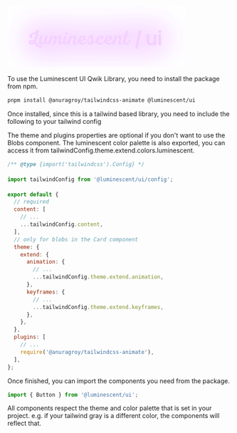 <img src="./branding.png" width="400">

To use the Luminescent UI Qwik Library, you need to install the package from npm.

```bash
pnpm install @anuragroy/tailwindcss-animate @luminescent/ui
```

Once installed, since this is a tailwind based library, you need to include the following to your tailwind config

The theme and plugins properties are optional if you don't want to use the Blobs component.
The luminescent color palette is also exported, you can access it from tailwindConfig.theme.extend.colors.luminescent.

```javascript
/** @type {import('tailwindcss').Config} */

import tailwindConfig from '@luminescent/ui/config';

export default {
  // required
  content: [
    // ...
    ...tailwindConfig.content,
  ],
  // only for blobs in the Card component
  theme: {
    extend: {
      animation: {
        // ...
        ...tailwindConfig.theme.extend.animation,
      },
      keyframes: {
        // ...
        ...tailwindConfig.theme.extend.keyframes,
      },
    },
  },
  plugins: [
    // ...
    require('@anuragroy/tailwindcss-animate'),
  ],
};
```

Once finished, you can import the components you need from the package.

```javascript
import { Button } from '@luminescent/ui';
```

All components respect the theme and color palette that is set in your project.
e.g. if your tailwind gray is a different color, the components will reflect that.